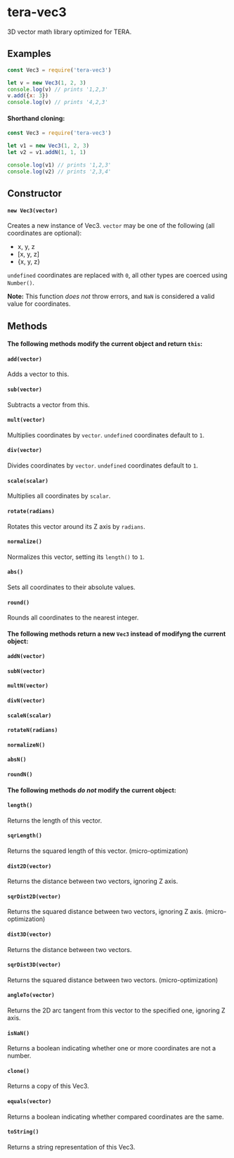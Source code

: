 # tera-vec3
3D vector math library optimized for TERA.

## Examples
```js
const Vec3 = require('tera-vec3')

let v = new Vec3(1, 2, 3)
console.log(v) // prints '1,2,3'
v.add({x: 3})
console.log(v) // prints '4,2,3'
```

#### Shorthand cloning:
```js
const Vec3 = require('tera-vec3')

let v1 = new Vec3(1, 2, 3)
let v2 = v1.addN(1, 1, 1)

console.log(v1) // prints '1,2,3'
console.log(v2) // prints '2,3,4'
```

## Constructor
#### `new Vec3(vector)`
Creates a new instance of Vec3. `vector` may be one of the following (all coordinates are optional):
* x, y, z
* [x, y, z]
* {x, y, z}

`undefined` coordinates are replaced with `0`, all other types are coerced using `Number()`.

**Note:** This function *does not* throw errors, and `NaN` is considered a valid value for coordinates.
## Methods
#### The following methods modify the current object and return `this`:
#### `add(vector)`
Adds a vector to this.

#### `sub(vector)`
Subtracts a vector from this.

#### `mult(vector)`
Multiplies coordinates by `vector`. `undefined` coordinates default to `1`.

#### `div(vector)`
Divides coordinates by `vector`. `undefined` coordinates default to `1`.

#### `scale(scalar)`
Multiplies all coordinates by `scalar`.

#### `rotate(radians)`
Rotates this vector around its Z axis by `radians`.

#### `normalize()`
Normalizes this vector, setting its `length()` to `1`.

#### `abs()`
Sets all coordinates to their absolute values.

#### `round()`
Rounds all coordinates to the nearest integer.

#### The following methods return a new `Vec3` instead of modifyng the current object:
#### `addN(vector)`
#### `subN(vector)`
#### `multN(vector)`
#### `divN(vector)`
#### `scaleN(scalar)`
#### `rotateN(radians)`
#### `normalizeN()`
#### `absN()`
#### `roundN()`

#### The following methods *do not* modify the current object:
#### `length()`
Returns the length of this vector.

#### `sqrLength()`
Returns the squared length of this vector. (micro-optimization)

#### `dist2D(vector)`
Returns the distance between two vectors, ignoring Z axis.

#### `sqrDist2D(vector)`
Returns the squared distance between two vectors, ignoring Z axis. (micro-optimization)

#### `dist3D(vector)`
Returns the distance between two vectors.

#### `sqrDist3D(vector)`
Returns the squared distance between two vectors. (micro-optimization)

#### `angleTo(vector)`
Returns the 2D arc tangent from this vector to the specified one, ignoring Z axis.

#### `isNaN()`
Returns a boolean indicating whether one or more coordinates are not a number.

#### `clone()`
Returns a copy of this Vec3.

#### `equals(vector)`
Returns a boolean indicating whether compared coordinates are the same.

#### `toString()`
Returns a string representation of this Vec3.